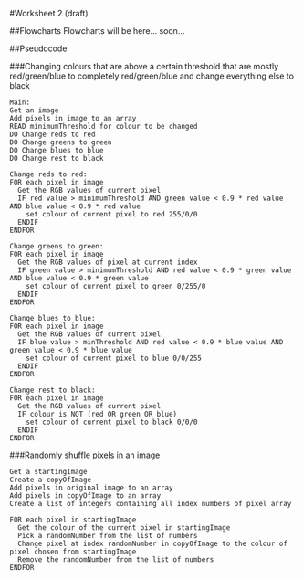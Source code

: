 #Worksheet 2 (draft)

##Flowcharts
Flowcharts will be here... soon...

##Pseudocode

###Changing colours that are above a certain threshold that are mostly red/green/blue to completely red/green/blue and change everything else to black

```
Main:
Get an image
Add pixels in image to an array  
READ minimumThreshold for colour to be changed 
DO Change reds to red  
DO Change greens to green  
DO Change blues to blue  
DO Change rest to black

Change reds to red:
FOR each pixel in image
  Get the RGB values of current pixel  
  IF red value > minimumThreshold AND green value < 0.9 * red value	AND blue value < 0.9 * red value  
    set colour of current pixel to red 255/0/0
  ENDIF
ENDFOR

Change greens to green:
FOR each pixel in image   
  Get the RGB values of pixel at current index 
  IF green value > minimumThreshold AND red value < 0.9 * green value	AND blue value < 0.9 * green value  
    set colour of current pixel to green 0/255/0  
  ENDIF
ENDFOR

Change blues to blue:
FOR each pixel in image
  Get the RGB values of current pixel  
  IF blue value > minThreshold AND red value < 0.9 * blue value	AND green value < 0.9 * blue value  
    set colour of current pixel to blue 0/0/255
  ENDIF
ENDFOR

Change rest to black:
FOR each pixel in image   
  Get the RGB values of current pixel
  IF colour is NOT (red OR green OR blue)  
    set colour of current pixel to black 0/0/0
  ENDIF
ENDFOR
```			

###Randomly shuffle pixels in an image

```
Get a startingImage
Create a copyOfImage  
Add pixels in original image to an array
Add pixels in copyOfImage to an array
Create a list of integers containing all index numbers of pixel array

FOR each pixel in startingImage
  Get the colour of the current pixel in startingImage
  Pick a randomNumber from the list of numbers
  Change pixel at index randomNumber in copyOfImage to the colour of pixel chosen from startingImage 
  Remove the randomNumber from the list of numbers
ENDFOR
```
